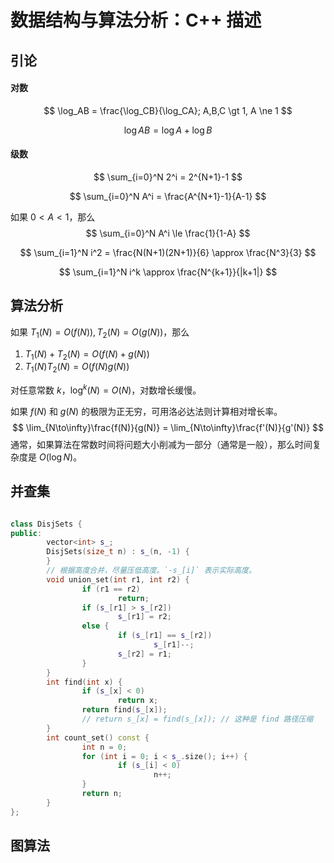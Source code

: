 # 数据结构与算法分析：C++ 描述

## 引论

#### 对数

$$
\log_AB = \frac{\log_CB}{\log_CA}; A,B,C \gt 1, A \ne 1
$$

$$
\log AB = \log A + \log B
$$

#### 级数

$$
\sum_{i=0}^N 2^i = 2^{N+1}-1
$$

$$
\sum_{i=0}^N A^i = \frac{A^{N+1}-1}{A-1}
$$

如果 $0 \lt A \lt 1$，那么
$$
\sum_{i=0}^N A^i \le \frac{1}{1-A}
$$

$$
\sum_{i=1}^N i^2 = \frac{N(N+1)(2N+1)}{6} \approx \frac{N^3}{3}
$$

$$
\sum_{i=1}^N i^k \approx \frac{N^{k+1}}{|k+1|}
$$

## 算法分析

如果 $T_1(N) = O(f(N)), T_2(N) = O(g(N))$，那么

1. $T_1(N) + T_2(N) = O(f(N) + g(N))$
2. $T_1(N)T_2(N) = O(f(N) g(N))$

对任意常数 $k$，$\log^k(N) = O(N)$，对数增长缓慢。

如果 $f(N)$ 和 $g(N)$ 的极限为正无穷，可用洛必达法则计算相对增长率。
$$
\lim_{N\to\infty}\frac{f(N)}{g(N)} = \lim_{N\to\infty}\frac{f'(N)}{g'(N)}
$$
通常，如果算法在常数时间将问题大小削减为一部分（通常是一般），那么时间复杂度是 $O(\log N)$。

## 并查集

```c++

class DisjSets {
public:
        vector<int> s_;
        DisjSets(size_t n) : s_(n, -1) {
        }
        // 根据高度合并，尽量压低高度。`-s_[i]` 表示实际高度。
        void union_set(int r1, int r2) {
                if (r1 == r2)
                        return;
                if (s_[r1] > s_[r2])
                        s_[r1] = r2;
                else {
                        if (s_[r1] == s_[r2])
                                s_[r1]--;
                        s_[r2] = r1;
                }
        }
        int find(int x) {
                if (s_[x] < 0)
                        return x;
                return find(s_[x]);
                // return s_[x] = find(s_[x]); // 这种是 find 路径压缩
        }
        int count_set() const {
                int n = 0;
                for (int i = 0; i < s_.size(); i++) {
                        if (s_[i] < 0)
                                n++;
                }
                return n;
        }
};
```

## 图算法

